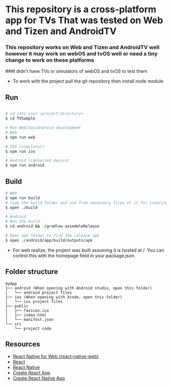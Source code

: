 # This repository is a cross-platform app for TVs That was tested on Web and Tizen and AndroidTV




### This repository works on Web and Tizen and AndroidTV well however it may work on webOS and tvOS well or need a tiny change to work on these platforms 
###I didn't have TVs or simulators of webOS and tvOS to test them

- To work with the project pull the git repository then install node module
## Run

```sh

# cd into your <project-directory>
$ cd TVSample

# Run Web/Ios/Android development
# Web
$ npm run web

# IOS (simulator)
$ npm run ios

# Android (connected device)
$ npm run android

```
## Build

```sh
# Web
$ npm run build
# Copy the build folder and use from necessary files of it for creating Web or Tizen or webOS app
$ open ./build

# Android 
# Run the build
$ cd android && ./gradlew assembleRelease

# Open apk folder to find the release apk
$ open ./android/app/build/outputs/apk
```

- For web realize, the project was built assuming it is hosted at /.
  You can control this with the homepage field in your package.json.



## Folder structure

```
myApp
├── android (When opening with Android studio, open this folder)
│   └── android project files
├── ios (When opening with Xcode, open this folder)
│   └── ios project files
├── public
│   ├── favicon.ico
│   ├── index.html
│   └── manifest.json
└── src
    └── project code
```

## Resources

- [React Native for Web (react-native-web)](https://github.com/necolas/react-native-web)
- [React](https://reactjs.org/)
- [React Native](http://facebook.github.io/react-native/)
- [Create React App](https://github.com/facebook/create-react-app)
- [Create React Native App](https://github.com/react-community/create-react-native-app)
